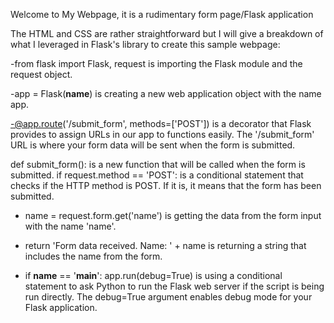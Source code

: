 Welcome to My Webpage, it is a rudimentary form page/Flask application

The HTML and CSS are rather straightforward but I will give a breakdown of what I leveraged in Flask's library to create this sample webpage:

-from flask import Flask, request is importing the Flask module and the request object.

-app = Flask(__name__) is creating a new web application object with the name app.

-@app.route('/submit_form', methods=['POST']) is a decorator that Flask provides to assign URLs in our app to functions easily. The '/submit_form' URL is where your form data will be sent when the form is submitted.

def submit_form(): is a new function that will be called when the form is submitted.
if request.method == 'POST': is a conditional statement that checks if the HTTP method is POST. If it is, it means that the form has been submitted.

- name = request.form.get('name') is getting the data from the form input with the name 'name'.

- return 'Form data received. Name: ' + name is returning a string that includes the name from the form.

- if __name__ == '__main__': app.run(debug=True) is using a conditional statement to ask Python to run the Flask web server if the script is being run directly. The debug=True argument enables debug mode for your Flask application.